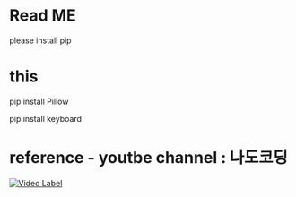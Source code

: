 # Read ME
please install pip

# this

pip install Pillow 

pip install keyboard    


# reference - youtbe channel : 나도코딩
[![Video Label](http://img.youtube.com/vi/'R-Ow2IfwurRpOKr3'/0.jpg)](https://youtu.be/'bKPIcoou9N8?si=R-Ow2IfwurRpOKr3')
